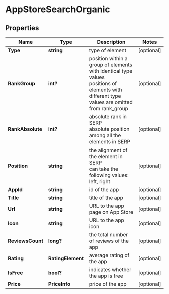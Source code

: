 # AppStoreSearchOrganic


## Properties

| Name | Type | Description | Notes |
|------------ | ------------- | ------------- | -------------|
**Type** | **string** | type of element |[optional]|
**RankGroup** | **int?** | position within a group of elements with identical type values<br>positions of elements with different type values are omitted from rank_group |[optional]|
**RankAbsolute** | **int?** | absolute rank in SERP<br>absolute position among all the elements in SERP |[optional]|
**Position** | **string** | the alignment of the element in SERP<br>can take the following values:<br>left, right |[optional]|
**AppId** | **string** | id of the app |[optional]|
**Title** | **string** | title of the app |[optional]|
**Url** | **string** | URL to the app page on App Store |[optional]|
**Icon** | **string** | URL to the app icon |[optional]|
**ReviewsCount** | **long?** | the total number of reviews of the app |[optional]|
**Rating** | **RatingElement** | average rating of the app |[optional]|
**IsFree** | **bool?** | indicates whether the app is free |[optional]|
**Price** | **PriceInfo** | price of the app |[optional]|